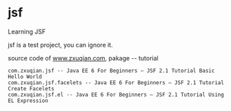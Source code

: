jsf
===

Learning JSF

jsf is a test project, you can ignore it.


source code of www.zxuqian.com, pakage -- tutorial


	com.zxuqian.jsf -- Java EE 6 For Beginners – JSF 2.1 Tutorial Basic Hello World
	com.zxuqian.jsf.facelets -- Java EE 6 For Beginners – JSF 2.1 Tutorial Create Facelets
	com.zxuqian.jsf.el -- Java EE 6 For Beginners – JSF 2.1 Tutorial Using EL Expression
